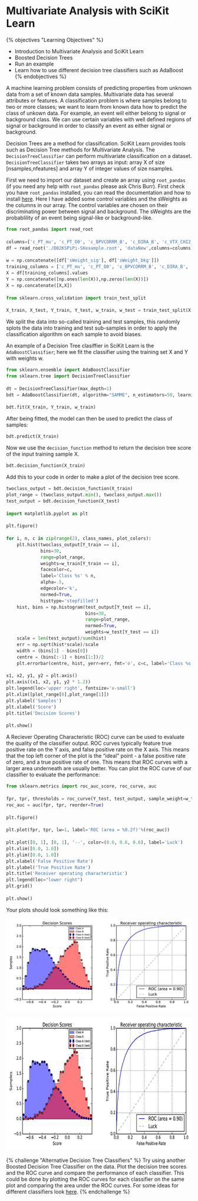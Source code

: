 # Multivariate Analysis with SciKit Learn

{% objectives "Learning Objectives" %}
* Introduction to Multivariate Analysis and SciKit Learn
* Boosted Decision Trees
* Run an example
* Learn how to use different decision tree classifiers such as AdaBoost
{% endobjectives %}

A machine learning problem consists of predicting properties from unknown data from a set of known data samples. Multivariate data has several attributes or features. A classification problem is where samples belong to two or more classes; we want to learn from known data how to predict the class of unkown data. For example, an event will either belong to signal or background class. We can use certain variables with well defined regions of signal or background in order to classify an event as either signal or background.

Decision Trees are a method for classification. SciKit Learn provides tools such as Decision Tree methods for Multivariate Analysis. The `DecisionTreeClassifier` can perform multivariate classification on a dataset. `DecisionTreeClassifier` takes two arrays as input: array X of size [nsamples,nfeatures] and array Y of integer values of size nsamples.

First we need to import our dataset and create an array using `root_pandas` (if you need any help with `root_pandas` please ask Chris Burr). First check you have `root_pandas` installed, you can read the documentation and how to install [here](https://github.com/scikit-hep/root_pandas). Here I have added some control variables and the sWeights as the columns in our array. The control variables are chosen on their discriminating power between signal and background. The sWeights are the probablility of an event being signal-like or background-like.

```python
from root_pandas import read_root

columns=['c_PT_mu', 'c_PT_D0', 'c_BPVCORRM_B', 'c_DIRA_B', 'c_VTX_CHI2_NDOF_B', 'c_VTX_CHI2_NDOF_D0', 'c_OWNPV_CHI2_B', 'sWeight_sig', 'sWeight_bkg']
df = read_root('./D02KSPiPi-SKexample.root', 'dataNew',columns=columns)

w = np.concatenate([df['sWeight_sig'], df['sWeight_bkg']])
training_columns = ['c_PT_mu', 'c_PT_D0', 'c_BPVCORRM_B', 'c_DIRA_B', 'c_VTX_CHI2_NDOF_B', 'c_VTX_CHI2_NDOF_D0', 'c_OWNPV_CHI2_B']
X = df[training_columns].values
Y = np.concatenate([np.ones(len(X)),np.zeros(len(X))])
X = np.concatenate([X,X])

from sklearn.cross_validation import train_test_split

X_train, X_test, Y_train, Y_test, w_train, w_test = train_test_split(X, Y, w, test_size=0.5, random_state=42)

```

We split the data into so-called training and test samples, this randomly splots the data into training and test sub-samples in order to apply the classification algorithm on each sample to avoid biases.

An example of a Decision Tree clasiffier in SciKit Learn is the `AdaBoostClassifier`; here we fit the classifier using the training set X and Y with weights w.

```python
from sklearn.ensemble import AdaBoostClassifier
from sklearn.tree import DecisionTreeClassifier

dt = DecisionTreeClassifier(max_depth=1)
bdt = AdaBoostClassifier(dt, algorithm="SAMME", n_estimators=50, learning_rate=0.5)

bdt.fit(X_train, Y_train, w_train)

```

After being fitted, the model can then be used to predict the class of samples:

```python
bdt.predict(X_train)

```

Now we use the `decision_function` method to return the decision tree score of the input training sample X.

```python
bdt.decision_function(X_train)

```

Add this to your code in order to make a plot of the decision tree score.

```python
twoclass_output = bdt.decision_function(X_train)
plot_range = (twoclass_output.min(), twoclass_output.max())
test_output = bdt.decision_function(X_test)

import matplotlib.pyplot as plt

plt.figure()

for i, n, c in zip(range(2), class_names, plot_colors):
    plt.hist(twoclass_output[Y_train == i],
             bins=30,
             range=plot_range,
             weights=w_train[Y_train == i],
             facecolor=c,
             label='Class %s' % n,
             alpha=.5,
             edgecolor='k',
             normed=True,
             histtype='stepfilled')
    hist, bins = np.histogram(test_output[Y_test == i],
                              bins=30,
                              range=plot_range,
                              normed=True,
                              weights=w_test[Y_test == i])
    scale = len(test_output)/sum(hist)
    err = np.sqrt(hist*scale)/scale
    width = (bins[1] - bins[0])
    centre = (bins[:-1] + bins[1:])/2
    plt.errorbar(centre, hist, yerr=err, fmt='o', c=c, label='Class %s (test)' % n)

x1, x2, y1, y2 = plt.axis()
plt.axis((x1, x2, y1, y2 * 1.2))
plt.legend(loc='upper right', fontsize='x-small')
plt.xlim([plot_range[0],plot_range[1]])
plt.ylabel('Samples')
plt.xlabel('Score')
plt.title('Decision Scores')

plt.show()

```

A Reciever Operating Characteristic (ROC) curve can be used to evaluate the quality of the classifier output. ROC curves typically feature true positive rate on the Y axis, and false positive rate on the X axis. This means that the top left corner of the plot is the “ideal” point - a false positive rate of zero, and a true positive rate of one. This means that ROC curves with a larger area underneath are usually better. You can plot the ROC curve of our classifier to evaluate the performance:

```python
from sklearn.metrics import roc_auc_score, roc_curve, auc

fpr, tpr, thresholds = roc_curve(Y_test, test_output, sample_weight=w_test)
roc_auc = auc(fpr, tpr, reorder=True)

plt.figure()

plt.plot(fpr, tpr, lw=1, label='ROC (area = %0.2f)'%(roc_auc))

plt.plot([0, 1], [0, 1], '--', color=(0.6, 0.6, 0.6), label='Luck')
plt.xlim([0.0, 1.0])
plt.ylim([0.0, 1.0])
plt.xlabel('False Positive Rate')
plt.ylabel('True Positive Rate')
plt.title('Receiver operating characteristic')
plt.legend(loc="lower right")
plt.grid()

plt.show()

```

Your plots should look something like this:

![image](./first-analysis-steps/images-martha/sklearn_test_output_D02KSPiPiLL.jpg)

<img src="./first-analysis-steps/images-martha/sklearn_test_output_D02KSPiPiLL.jpg" width="640" height=360 />

{% challenge "Alternative Decision Tree Classifiers" %} Try using another Boosted Decision Tree Classifier on the data. Plot the decision tree scores and the ROC curve and compare the performance of each classifier. This could be done by plotting the ROC curves for each classifier on the same plot and comparing the area under the ROC curves. For some ideas for different classifiers look [here](http://scikit-learn.org/stable/modules/ensemble.html).
{% endchallenge %}
